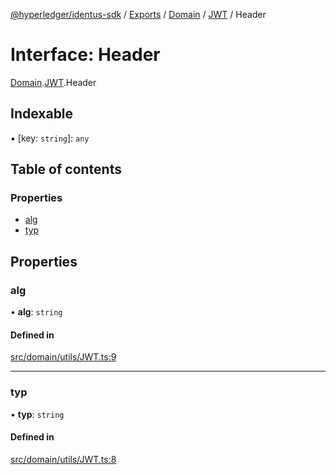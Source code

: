 [@hyperledger/identus-sdk](../README.md) / [Exports](../modules.md) / [Domain](../modules/Domain.md) / [JWT](../modules/Domain.JWT.md) / Header

# Interface: Header

[Domain](../modules/Domain.md).[JWT](../modules/Domain.JWT.md).Header

## Indexable

▪ [key: `string`]: `any`

## Table of contents

### Properties

- [alg](Domain.JWT.Header.md#alg)
- [typ](Domain.JWT.Header.md#typ)

## Properties

### alg

• **alg**: `string`

#### Defined in

[src/domain/utils/JWT.ts:9](https://github.com/hyperledger-identus/sdk-ts/blob/ccc9c0ac7bbfa014ad60ef1b5e244665d7b8ffc1/src/domain/utils/JWT.ts#L9)

___

### typ

• **typ**: `string`

#### Defined in

[src/domain/utils/JWT.ts:8](https://github.com/hyperledger-identus/sdk-ts/blob/ccc9c0ac7bbfa014ad60ef1b5e244665d7b8ffc1/src/domain/utils/JWT.ts#L8)
